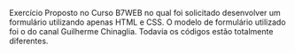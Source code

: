 Exercício Proposto no Curso B7WEB no qual foi solicitado desenvolver um formulário utilizando apenas HTML e CSS. 
O modelo de formulário utilizado foi o do canal Guilherme Chinaglia. Todavia os códigos estão totalmente diferentes.